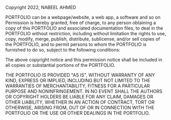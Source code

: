 Copyright 2022, NABEEL AHMED

PORTFOLIO can be a webpage/website, a web app, a software and so on
Permission is hereby granted, free of charge, to any person obtaining a copy of this PORTFOLIO and associated documentation files, to deal in the PORTFOLIO without restriction, including without limitation the rights to use, copy, modify, merge, publish, distribute, sublicense, and/or sell copies of the PORTFOLIO, and to permit persons to whom the PORTFOLIO is furnished to do so, subject to the following conditions:

The above copyright notice and this permission notice shall be included in all copies or substantial portions of the PORTFOLIO.

THE PORTFOLIO IS PROVIDED "AS IS", WITHOUT WARRANTY OF ANY KIND, EXPRESS OR IMPLIED, INCLUDING BUT NOT LIMITED TO THE WARRANTIES OF MERCHANTABILITY, FITNESS FOR A PARTICULAR PURPOSE AND NONINFRINGEMENT. IN NO EVENT SHALL THE AUTHORS OR COPYRIGHT HOLDERS BE LIABLE FOR ANY CLAIM, DAMAGES OR OTHER LIABILITY, WHETHER IN AN ACTION OF CONTRACT, TORT OR OTHERWISE, ARISING FROM, OUT OF OR IN CONNECTION WITH THE PORTFOLIO OR THE USE OR OTHER DEALINGS IN THE PORTFOLIO.

